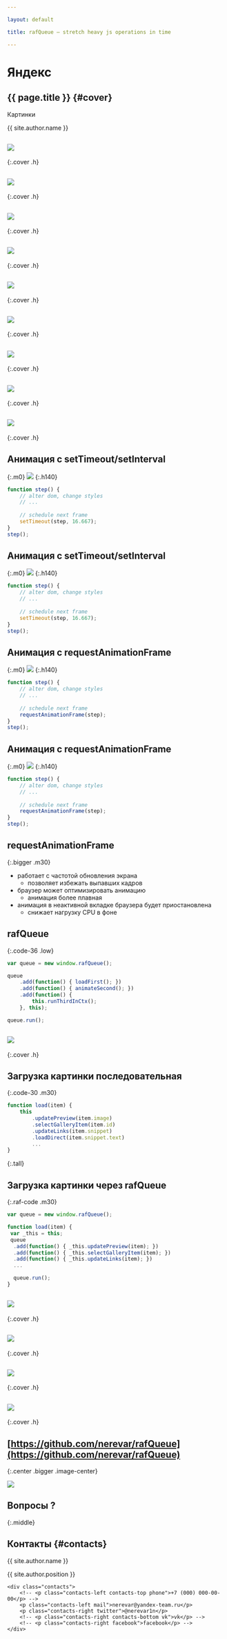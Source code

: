 ```yaml
---

layout: default

title: rafQueue — stretch heavy js operations in time

---
```


# Яндекс

## **{{ page.title }}** {#cover}

<div class="s">
    <div class="service">Картинки</div>
</div>

<div class="info">
	<p class="author">{{ site.author.name }}</p>
</div>

## ![](pictures/yandex-images.png)
{:.cover .h}

## ![](pictures/rosie.png)
{:.cover .h}

## ![](pictures/rosie2.png)
{:.cover .h}

## ![](pictures/rosie3.png)
{:.cover .h}

## ![](pictures/rosie4.png)
{:.cover .h}

## ![](pictures/rosie5.png)
{:.cover .h}

## ![](pictures/rosie6.png)
{:.cover .h}

## ![](pictures/rosie7.png)
{:.cover .h}

## ![](pictures/rosie.png)
{:.cover .h}

## Анимация с setTimeout/setInterval
{:.m0}
![](pictures/frames1.png)
{:.h140}

~~~ javascript
function step() {
    // alter dom, change styles
    // ...
    
    // schedule next frame
    setTimeout(step, 16.667);
}
step();
~~~

## Анимация с setTimeout/setInterval
{:.m0}
![](pictures/frames2.png)
{:.h140}

~~~ javascript
function step() {
    // alter dom, change styles
    // ...
    
    // schedule next frame
    setTimeout(step, 16.667);
}
step();
~~~

## Анимация с requestAnimationFrame
{:.m0}
![](pictures/frames3.png)
{:.h140}

~~~ javascript
function step() {
    // alter dom, change styles
    // ...
    
    // schedule next frame
    requestAnimationFrame(step);
}
step();
~~~

## Анимация с requestAnimationFrame
{:.m0}
![](pictures/frames4.png)
{:.h140}

~~~ javascript
function step() {
    // alter dom, change styles
    // ...
    
    // schedule next frame
    requestAnimationFrame(step);
}
step();
~~~

## requestAnimationFrame
{:.bigger .m30}
* работает с частотой обновления экрана
  * позволяет избежать выпавших кадров
* браузер может оптимизировать анимацию
  * анимация более плавная
* анимация в неактивной вкладке браузера будет приостановлена
  * снижает нагрузку CPU в фоне

## rafQueue
{:.code-36 .low}
~~~ javascript
var queue = new window.rafQueue();

queue
    .add(function() { loadFirst(); })
    .add(function() { animateSecond(); })
    .add(function() {
        this.runThirdInCtx();
    }, this);

queue.run();
~~~

## ![](pictures/rosie.png)
{:.cover .h}

## Загрузка картинки последовательная
{:.code-30 .m30}

~~~ javascript
function load(item) {
    this
        .updatePreview(item.image)
        .selectGalleryItem(item.id)
        .updateLinks(item.snippet)
        .loadDirect(item.snippet.text)
        ...
}
~~~
{:.tall}

## Загрузка картинки через rafQueue
{:.raf-code .m30}

~~~ javascript
var queue = new window.rafQueue();

function load(item) {
 var _this = this;
 queue
  .add(function() { _this.updatePreview(item); })
  .add(function() { _this.selectGalleryItem(item); })
  .add(function() { _this.updateLinks(item); })
  ...

  queue.run();
}
~~~


## ![](pictures/timeline1-1.png)
{:.cover .h}

## ![](pictures/timeline1-2.png)
{:.cover .h}

## ![](pictures/timeline2-1.png)
{:.cover .h}

## ![](pictures/timeline2-2.png)
{:.cover .h}

## [https://github.com/nerevar/rafQueue](https://github.com/nerevar/rafQueue)
{:.center .bigger .image-center}

![](pictures/github.png)

## Вопросы ?
{:.middle}

## **Контакты** {#contacts}

<div class="info">
<p class="author">{{ site.author.name }}</p>
    <p class="position">{{ site.author.position }}</p>

    <div class="contacts">
        <!-- <p class="contacts-left contacts-top phone">+7 (000) 000-00-00</p> -->
        <p class="contacts-left mail">nerevar@yandex-team.ru</p>
        <p class="contacts-right twitter">@nerevar1n</p>
        <!-- <p class="contacts-right contacts-bottom vk">vk</p> -->
        <!-- <p class="contacts-right facebook">facebook</p> -->
    </div>
</div>
